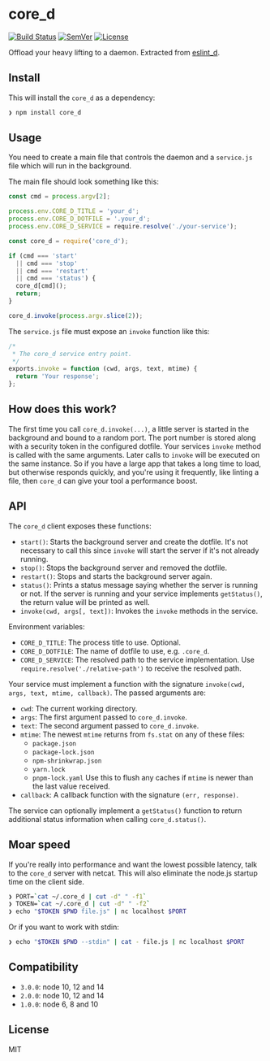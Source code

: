 # core\_d

[![Build Status]](https://travis-ci.org/mantoni/core_d.js)
[![SemVer]](http://semver.org)
[![License]](https://github.com/mantoni/core\_d.js/blob/master/LICENSE)

Offload your heavy lifting to a daemon. Extracted from [eslint_d][].

## Install

This will install the `core_d` as a dependency:

```bash
❯ npm install core_d
```

## Usage

You need to create a main file that controls the daemon and a `service.js` file
which will run in the background.

The main file should look something like this:

```js
const cmd = process.argv[2];

process.env.CORE_D_TITLE = 'your_d';
process.env.CORE_D_DOTFILE = '.your_d';
process.env.CORE_D_SERVICE = require.resolve('./your-service');

const core_d = require('core_d');

if (cmd === 'start'
  || cmd === 'stop'
  || cmd === 'restart'
  || cmd === 'status') {
  core_d[cmd]();
  return;
}

core_d.invoke(process.argv.slice(2));
```

The `service.js` file must expose an `invoke` function like this:

```js
/*
 * The core_d service entry point.
 */
exports.invoke = function (cwd, args, text, mtime) {
  return 'Your response';
};
```

## How does this work?

The first time you call `core_d.invoke(...)`, a little server is started in the
background and bound to a random port. The port number is stored along with a
security token in the configured dotfile. Your services `invoke` method is
called with the same arguments. Later calls to `invoke` will be executed on the
same instance. So if you have a large app that takes a long time to load, but
otherwise responds quickly, and you're using it frequently, like linting a
file, then `core_d` can give your tool a performance boost.

## API

The `core_d` client exposes these functions:

- `start()`: Starts the background server and create the dotfile. It's not
  necessary to call this since `invoke` will start the server if it's not
  already running.
- `stop()`: Stops the background server and removed the dotfile.
- `restart()`: Stops and starts the background server again.
- `status()`: Prints a status message saying whether the server is running or
  not. If the server is running and your service implements `getStatus()`, the
  return value will be printed as well.
- `invoke(cwd, args[, text])`: Invokes the `invoke` methods in the service.

Environment variables:

- `CORE_D_TITLE`: The process title to use. Optional.
- `CORE_D_DOTFILE`: The name of dotfile to use, e.g. `.core_d`.
- `CORE_D_SERVICE`: The resolved path to the service implementation. Use
  `require.resolve('./relative-path')` to receive the resolved path.

Your service must implement a function with the signature `invoke(cwd, args,
text, mtime, callback)`. The passed arguments are:

- `cwd`: The current working directory.
- `args`: The first argument passed to `core_d.invoke`.
- `text`: The second argument passed to `core_d.invoke`.
- `mtime`: The newest `mtime` returns from `fs.stat` on any of these files:
    - `package.json`
    - `package-lock.json`
    - `npm-shrinkwrap.json`
    - `yarn.lock`
    - `pnpm-lock.yaml`
  Use this to flush any caches if `mtime` is newer than the last value received.
- `callback`: A callback function with the signature `(err, response)`.

The service can optionally implement a `getStatus()` function to return
additional status information when calling `core_d.status()`.

## Moar speed

If you're really into performance and want the lowest possible latency, talk to
the `core_d` server with netcat. This will also eliminate the node.js startup
time on the client side.

```bash
❯ PORT=`cat ~/.core_d | cut -d" " -f1`
❯ TOKEN=`cat ~/.core_d | cut -d" " -f2`
❯ echo "$TOKEN $PWD file.js" | nc localhost $PORT
```

Or if you want to work with stdin:

```bash
❯ echo "$TOKEN $PWD --stdin" | cat - file.js | nc localhost $PORT
```

## Compatibility

- `3.0.0`: node 10, 12 and 14
- `2.0.0`: node 10, 12 and 14
- `1.0.0`: node 6, 8 and 10

## License

MIT

[Build Status]: https://img.shields.io/travis/mantoni/core_d.js/master.svg
[SemVer]: https://img.shields.io/:semver-%E2%9C%93-brightgreen.svg
[License]: https://img.shields.io/npm/l/core_d.svg
[eslint_d]: https://github.com/mantoni/eslint_d.js
